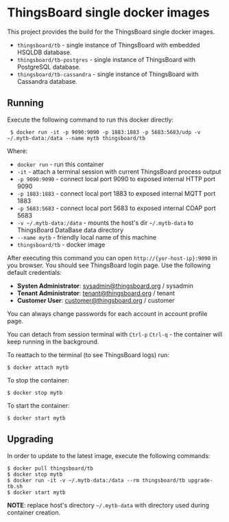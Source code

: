 # ThingsBoard single docker images 

This project provides the build for the ThingsBoard single docker images.

* `thingsboard/tb` - single instance of ThingsBoard with embedded HSQLDB database.
* `thingsboard/tb-postgres` - single instance of ThingsBoard with PostgreSQL database.
* `thingsboard/tb-cassandra` - single instance of ThingsBoard with Cassandra database.

## Running

Execute the following command to run this docker directly:

` 
$ docker run -it -p 9090:9090 -p 1883:1883 -p 5683:5683/udp -v ~/.mytb-data:/data --name mytb thingsboard/tb
` 

Where: 
    
- `docker run`              - run this container
- `-it`                     - attach a terminal session with current ThingsBoard process output
- `-p 9090:9090`            - connect local port 9090 to exposed internal HTTP port 9090
- `-p 1883:1883`            - connect local port 1883 to exposed internal MQTT port 1883    
- `-p 5683:5683`            - connect local port 5683 to exposed internal COAP port 5683 
- `-v ~/.mytb-data:/data`   - mounts the host's dir `~/.mytb-data` to ThingsBoard DataBase data directory
- `--name mytb`             - friendly local name of this machine
- `thingsboard/tb`          - docker image
    
After executing this command you can open `http://{yor-host-ip}:9090` in you browser. You should see ThingsBoard login page.
Use the following default credentials:

- **Systen Administrator**: sysadmin@thingsboard.org / sysadmin
- **Tenant Administrator**: tenant@thingsboard.org / tenant
- **Customer User**: customer@thingsboard.org / customer
    
You can always change passwords for each account in account profile page.

You can detach from session terminal with `Ctrl-p` `Ctrl-q` - the container will keep running in the background.

To reattach to the terminal (to see ThingsBoard logs) run:

`
$ docker attach mytb
`

To stop the container:

`
$ docker stop mytb
`

To start the container:

`
$ docker start mytb
`

## Upgrading

In order to update to the latest image, execute the following commands:

```
$ docker pull thingsboard/tb
$ docker stop mytb
$ docker run -it -v ~/.mytb-data:/data --rm thingsboard/tb upgrade-tb.sh
$ docker start mytb
```

**NOTE**: replace host's directory `~/.mytb-data` with directory used during container creation. 
